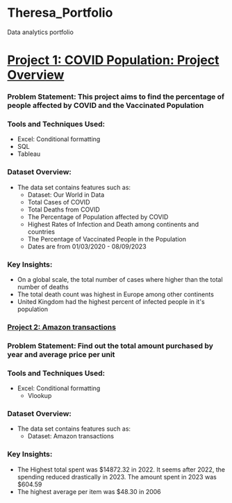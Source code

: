 # Theresa_Portfolio
Data analytics portfolio

# [Project 1:  COVID Population: Project Overview](https://github.com/osariemen1/PortfolioProjects)

### Problem Statement: This project aims to find the percentage of people affected by COVID and the Vaccinated Population

### Tools and Techniques Used:
- Excel: Conditional formatting 
- SQL
- Tableau

### Dataset Overview:
- The data set contains features such as:
    - Dataset: Our World in Data
    - Total Cases of COVID
    - Total Deaths from COVID
    - The Percentage of Population affected by COVID
    - Highest Rates of Infection and Death among continents and countries
    - The Percentage of Vaccinated People in the Population
    - Dates are from 01/03/2020 - 08/09/2023

### Key Insights:
- On a global scale, the total number of cases where higher than the total number of deaths
- The total death count was highest in Europe among other continents
- United Kingdom had the highest percent of infected people in it's population


### [Project 2: Amazon transactions](https://github.com/osariemen1/PortfolioProjects)

### Problem Statement: Find out the total amount purchased by year and average price per unit

### Tools and Techniques Used:
- Excel: Conditional formatting
   - Vlookup

### Dataset Overview:
- The data set contains features such as:
    - Dataset: Amazon transactions


### Key Insights:
- The Highest total spent was $14872.32 in 2022. It seems after 2022, the spending reduced drastically in 2023. The amount spent in 2023 was $604.59
- The highest average per item was $48.30 in 2006




